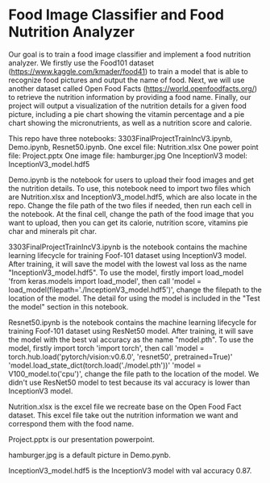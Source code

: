 # Food Image Classifier and Food Nutrition Analyzer

Our goal is to train a food image classifier and implement a food nutrition analyzer.  We firstly use the Food101 dataset (https://www.kaggle.com/kmader/food41) to train a model that is able to recognize food pictures and output the name of food. Next, we will use another dataset called Open Food Facts (https://world.openfoodfacts.org/) to retrieve the nutrition information by providing a food name. Finally, our project will output a visualization of the nutrition details for a given food picture, including a pie chart showing the vitamin percentage and a pie chart showing the micronutrients, as well as a nutrition score and calorie.

This repo have three notebooks: 3303FinalProjectTrainIncV3.ipynb, Demo.ipynb, Resnet50.ipynb.
One excel file: Nutrition.xlsx
One power point file: Project.pptx
One image file: hamburger.jpg
One InceptionV3 model: InceptionV3_model.hdf5
 
Demo.ipynb is the notebook for users to upload their food images and get the nutrition details. To use, this notebook need to import two files which are Nutrition.xlsx and InceptionV3_model.hdf5, which are also locate in the repo. Change the file path of the two files if needed, then run each cell in the notebook. At the final cell, change the path of the food image that you want to upload, then you can get its calorie, nutrition score, vitamins pie char and minerals pit char.
 
3303FinalProjectTrainIncV3.ipynb is the notebook contains the machine learning lifecycle for training Foof-101 dataset using InceptionV3 model. After training, it will save the model with the lowest val loss as the name "InceptionV3_model.hdf5". To use the model, firstly import load_model 'from keras.models import load_model', then call
'model = load_model(filepath='./InceptionV3_model.hdf5')', change the filepath to the location of the model. The detail for using the model is included in the "Test the model" section in this notebook.

Resnet50.ipynb is the notebook contains the machine learning lifecycle for training Foof-101 dataset using ResNet50 model. After training, it will save the model with the best val accuracy as the name "model.pth". To use the model, firstly import torch 'import torch', then call 
'model = torch.hub.load('pytorch/vision:v0.6.0', 'resnet50', pretrained=True)'
'model.load_state_dict(torch.load('./model.pth'))'
'model = V100_model.to('cpu')',
change the file path to the location of the model. We didn't use ResNet50 model to test because its val accuracy is lower than InceptionV3 model.

Nutrition.xlsx is the excel file we recreate base on the Open Food Fact dataset. This excel file take out the nutrition information we want and correspond them with the food name.

Project.pptx is our presentation powerpoint.

hamburger.jpg is a default picture in Demo.pynb.

InceptionV3_model.hdf5 is the InceptionV3 model with val accuracy 0.87.




